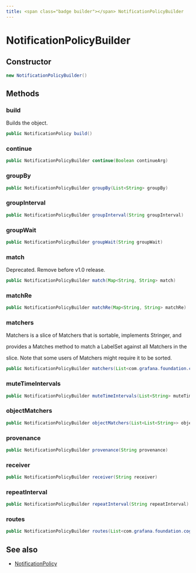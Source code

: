 ```yaml
---
title: <span class="badge builder"></span> NotificationPolicyBuilder
---
```

# <span class="badge builder"></span> NotificationPolicyBuilder

## Constructor

```java
new NotificationPolicyBuilder()
```
## Methods

### <span class="badge object-method"></span> build

Builds the object.

```java
public NotificationPolicy build()
```

### <span class="badge object-method"></span> continue

```java
public NotificationPolicyBuilder continue(Boolean continueArg)
```

### <span class="badge object-method"></span> groupBy

```java
public NotificationPolicyBuilder groupBy(List<String> groupBy)
```

### <span class="badge object-method"></span> groupInterval

```java
public NotificationPolicyBuilder groupInterval(String groupInterval)
```

### <span class="badge object-method"></span> groupWait

```java
public NotificationPolicyBuilder groupWait(String groupWait)
```

### <span class="badge object-method"></span> match

Deprecated. Remove before v1.0 release.

```java
public NotificationPolicyBuilder match(Map<String, String> match)
```

### <span class="badge object-method"></span> matchRe

```java
public NotificationPolicyBuilder matchRe(Map<String, String> matchRe)
```

### <span class="badge object-method"></span> matchers

Matchers is a slice of Matchers that is sortable, implements Stringer, and

provides a Matches method to match a LabelSet against all Matchers in the

slice. Note that some users of Matchers might require it to be sorted.

```java
public NotificationPolicyBuilder matchers(List<com.grafana.foundation.cog.Builder<Matcher>> matchers)
```

### <span class="badge object-method"></span> muteTimeIntervals

```java
public NotificationPolicyBuilder muteTimeIntervals(List<String> muteTimeIntervals)
```

### <span class="badge object-method"></span> objectMatchers

```java
public NotificationPolicyBuilder objectMatchers(List<List<String>> objectMatchers)
```

### <span class="badge object-method"></span> provenance

```java
public NotificationPolicyBuilder provenance(String provenance)
```

### <span class="badge object-method"></span> receiver

```java
public NotificationPolicyBuilder receiver(String receiver)
```

### <span class="badge object-method"></span> repeatInterval

```java
public NotificationPolicyBuilder repeatInterval(String repeatInterval)
```

### <span class="badge object-method"></span> routes

```java
public NotificationPolicyBuilder routes(List<com.grafana.foundation.cog.Builder<NotificationPolicy>> routes)
```

## See also

 * <span class="badge object-type-class"></span> [NotificationPolicy](./object-NotificationPolicy.md)
